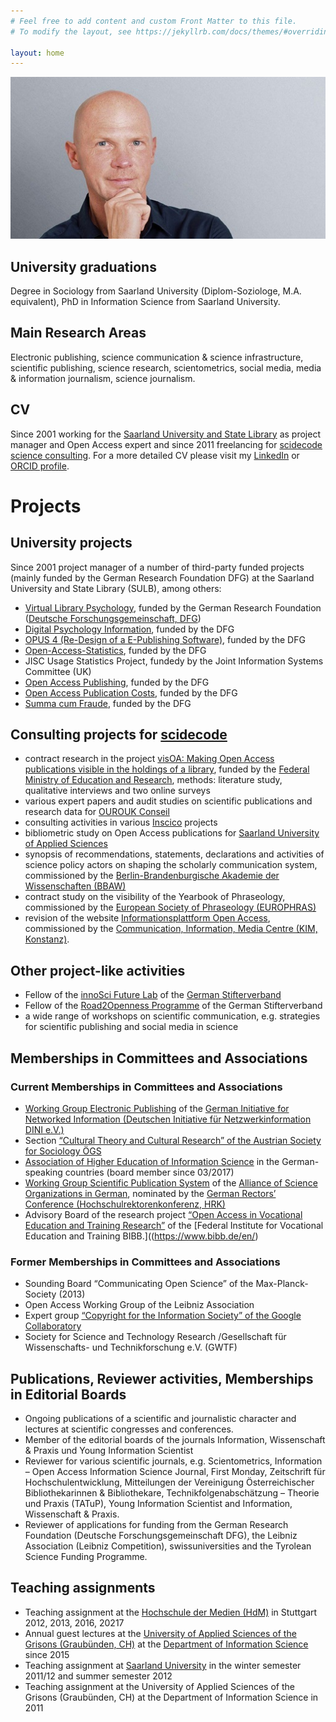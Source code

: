 ```yaml
---
# Feel free to add content and custom Front Matter to this file.
# To modify the layout, see https://jekyllrb.com/docs/themes/#overriding-theme-defaults

layout: home
---
```


![Ulrich Herb](/assets/images/Ulrich_Herb.jpg) 

## University graduations

Degree in Sociology from Saarland University (Diplom-Soziologe, M.A. equivalent), PhD in Information Science from Saarland University.

## Main Research Areas

Electronic publishing, science communication & science infrastructure, scientific publishing, science research, scientometrics, social media, media & information journalism, science journalism.

## CV

Since 2001 working for the [Saarland University and State Library](https://www.sulb.uni-saarland.de) as project manager and Open Access expert and since 2011 freelancing for [scidecode science consulting](https://scidecode.com). For a more detailed CV please visit my [LinkedIn](https://de.linkedin.com/in/ulrichherb) or [ORCID profile](https://orcid.org/0000-0002-3500-3119).

# Projects
## University projects

Since 2001 project manager of a number of third-party funded projects (mainly funded by the German Research Foundation DFG) at the Saarland University and State Library (SULB), among others:

- [Virtual Library Psychology](https://web.archive.org/web/20020601064213/http://fips.sulb.uni-saarland.de/), funded by the German Research Foundation ([Deutsche Forschungsgemeinschaft, DFG](https://dfg.de))
- [Digital Psychology Information](https://publikationen.sulb.uni-saarland.de/handle/20.500.11880/23727), funded by the DFG
- [OPUS 4 (Re-Design of a E-Publishing Software)](https://gepris.dfg.de/gepris/projekt/66884780), funded by the DFG
- [Open-Access-Statistics](https://dini.de/dienste-projekte/projekte/oa-statistik/), funded by the DFG
- JISC Usage Statistics Project, fundedy by the Joint Information Systems Committee (UK)
- [Open Access Publishing](https://gepris.dfg.de/gepris/projekt/413932926), funded by the DFG
- [Open Access Publication Costs](https://gepris.dfg.de/gepris/projekt/491059503), funded by the DFG
- [Summa cum Fraude](https://gepris.dfg.de/gepris/projekt/430681129), funded by the DFG

## Consulting projects for [scidecode](https://scidecode.com)
- contract research in the project [visOA: Making Open Access publications visible in the holdings of a library](https://visoa.leibniz-inm.de/), funded by the [Federal Ministry of Education and Research](https://www.bmbf.de/), methods: literature study, qualitative interviews and two online surveys
- various expert papers and audit studies on scientific publications and research data for [OUROUK Conseil](https://www.ourouk.fr/)
- consulting activities in various [Inscico](http://www.inscico.eu/) projects 
- bibliometric study on Open Access publications for [Saarland University of Applied Sciences](https://www.htwsaar.de/)
- synopsis of recommendations, statements, declarations and activities of science policy actors on shaping the scholarly communication system, commissioned by the [Berlin-Brandenburgische Akademie der Wissenschaften (BBAW)](https://www.bbaw.de/en/)
- contract study on the visibility of the Yearbook of Phraseology, commissioned by the [European Society of Phraseology (EUROPHRAS)](http://www.europhras.org/de/)
- revision of the website [Informationsplattform Open Access](https://open-access.net/), commissioned by the [Communication, Information, Media Centre (KIM, Konstanz)](https://www.kim.uni-konstanz.de/en/).

## Other project-like activities
- Fellow of the [innoSci Future Lab](https://innosci.de/programme/innosci-future-lab/) of the [German Stifterverband](https://www.stifterverband.org/ausschreibungen)
- Fellow of the [Road2Openness Programme](https://innosci.de/programme/road2openness/) of the German Stifterverband
- a wide range of workshops on scientific communication, e.g. strategies for scientific publishing and social media in science

## Memberships in Committees and Associations

### Current Memberships in Committees and Associations

- [Working Group Electronic Publishing](https://dini.de/ag/e-pub/) of the [German Initiative for Networked Information (Deutschen Initiative für Netzwerkinformation DINI e.V.)](https://dini.de/)
- Section [“Cultural Theory and Cultural Research” of the Austrian Society for Sociology ÖGS](http://www.iwp.jku.at/kulturtheorie/)
- [Association of Higher Education of Information Science](http://www.informationswissenschaft.org/) in the German-speaking countries (board member since 03/2017)
- [Working Group Scientific Publication System](https://www.allianzinitiative.de/fields-of-action-projects/scientific-publication-system/?lang=en) of the [Alliance of Science Organizations in German](https://www.allianzinitiative.de/?lang=en), nominated by the [German Rectors’ Conference (Hochschulrektorenkonferenz, HRK)](https://www.hrk.de/home/)
- Advisory Board of the research project [“Open Access in Vocational Education and Training Research”](https://www.bibb.de/de/35836.php) of the [Federal Institute for Vocational Education and Training BIBB.]((https://www.bibb.de/en/)

### Former Memberships in Committees and Associations

- Sounding Board “Communicating Open Science” of the Max-Planck-Society (2013)
- Open Access Working Group of the Leibniz Association
- Expert group [“Copyright for the Information Society” of the Google Collaboratory](https://www.collaboratory.de/w/Initiative_Urheberrecht_f%C3%BCr_die_Informationsgesellschaft)
- Society for Science and Technology Research /Gesellschaft für Wissenschafts- und Technikforschung e.V. (GWTF)

## Publications, Reviewer activities, Memberships in Editorial Boards

- Ongoing publications of a scientific and journalistic character and lectures at scientific congresses and conferences.
- Member of the editorial boards of the journals Information, Wissenschaft & Praxis und Young Information Scientist
- Reviewer for various scientific journals, e.g. Scientometrics,  Information – Open Access Information Science Journal, First Monday, Zeitschrift für Hochschulentwicklung, Mitteilungen der Vereinigung Österreichischer Bibliothekarinnen & Bibliothekare, Technikfolgenabschätzung – Theorie und Praxis (TATuP), Young Information Scientist and Information, Wissenschaft & Praxis.
- Reviewer of applications for funding from the German Research Foundation (Deutsche Forschungsgemeinschaft DFG), the Leibniz Association (Leibniz Competition), swissuniversities and the Tyrolean Science Funding Programme.


## Teaching assignments

- Teaching assignment at the [Hochschule der Medien (HdM)](https://www.hdm-stuttgart.de/en) in Stuttgart 2012, 2013, 2016, 20217
- Annual guest lectures at the [University of Applied Sciences of the Grisons (Graubünden, CH)](https://www.fhgr.ch/en/) at the [Department of Information Science](https://www.fhgr.ch/en/uas-grisons/angewandte-zukunftstechnologien/swiss-institute-for-information-science-sii/) since 2015
- Teaching assignment at [Saarland University](https://uni-saarland.de) in the winter semester 2011/12 and summer semester 2012
- Teaching assignment at the University of Applied Sciences of the Grisons (Graubünden, CH) at the Department of Information Science in 2011
